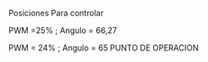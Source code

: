 
Posiciones Para controlar 


PWM =25% ; Angulo = 66,27

PWM = 24% ; Angulo = 65 PUNTO DE OPERACION 




